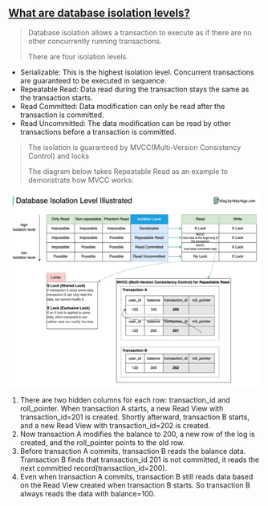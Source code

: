 ## [What are database isolation levels?](https://twitter.com/alexxubyte/status/1526234911178272768)

> Database isolation allows a transaction to execute as if there are no other concurrently running transactions.
>
> There are four isolation levels.

- Serializable: This is the highest isolation level. Concurrent transactions are guaranteed to be executed in sequence.
- Repeatable Read: Data read during the transaction stays the same as the transaction starts.
- Read Committed: Data modification can only be read after the transaction is committed.
- Read Uncommitted: The data modification can be read by other transactions before a transaction is committed.

> The isolation is guaranteed by MVCC(Multi-Version Consistency Control) and locks
> 
> The diagram below takes Repeatable Read as an example to demonstrate how MVCC works:

![isolation](isolation.jpeg)

1. There are two hidden columns for each row: transaction_id and roll_pointer. When transaction A starts, a new Read View with transaction_id=201 is created. Shortly afterward, transaction B starts, and a new Read View with transaction_id=202 is created.
2. Now transaction A modifies the balance to 200, a new row of the log is created, and the roll_pointer points to the old row.
3. Before transaction A commits, transaction B reads the balance data. Transaction B finds that transaction_id 201 is not committed, it reads the next committed record(transaction_id=200).
4. Even when transaction A commits, transaction B still reads data based on the Read View created when transaction B starts. So transaction B always reads the data with balance=100.